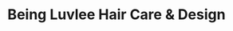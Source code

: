 ---
title: "Being Luvlee Hair Care & Design"
url: /parkville/being-luvlee-hair-care-and-design/
shop: hairdresser
---